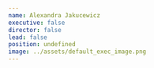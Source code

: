 ```yaml
---
name: Alexandra Jakucewicz
executive: false
director: false
lead: false
position: undefined
image: ../assets/default_exec_image.png
---
```

